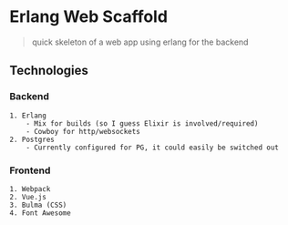 # Erlang Web Scaffold
> quick skeleton of a web app using erlang for the backend

## Technologies
### Backend
	1. Erlang
		- Mix for builds (so I guess Elixir is involved/required)
		- Cowboy for http/websockets
	2. Postgres
		- Currently configured for PG, it could easily be switched out

### Frontend
	1. Webpack
	2. Vue.js
	3. Bulma (CSS)
	4. Font Awesome
